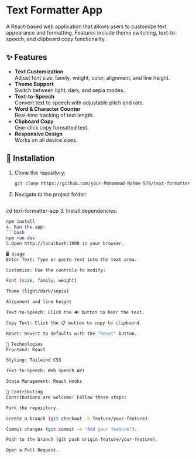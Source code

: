 # Text Formatter App
A React-based web application that allows users to customize text appearance and formatting. Features include theme switching, text-to-speech, and clipboard copy functionality.

## ✨ Features
- **Text Customization**  
  Adjust font size, family, weight, color, alignment, and line height.
- **Theme Support**  
  Switch between light, dark, and sepia modes.
- **Text-to-Speech**  
  Convert text to speech with adjustable pitch and rate.
- **Word & Character Counter**  
  Real-time tracking of text length.
- **Clipboard Copy**  
  One-click copy formatted text.
- **Responsive Design**  
  Works on all device sizes.

## 🚀 Installation
1. Clone the repository:
   ```bash
   git clone https://github.com/your-Mohammad-Rahme-576/text-formatter.git
2. Navigate to the project folder:
   ```bash
  cd text-formatter-app
3. Install dependencies:
   ```bash
   npm install
4. Run the app:
  ```bash
  npm run dev
5.Open http://localhost:3000 in your browser.

🖥️ Usage
Enter Text: Type or paste text into the text area.

Customize: Use the controls to modify:

Font (size, family, weight)

Theme (light/dark/sepia)

Alignment and line height

Text-to-Speech: Click the 🔊 button to hear the text.

Copy Text: Click the 📋 button to copy to clipboard.

Reset: Revert to defaults with the "Reset" button.

🔧 Technologies
Frontend: React

Styling: Tailwind CSS

Text-to-Speech: Web Speech API

State Management: React Hooks

🤝 Contributing
Contributions are welcome! Follow these steps:

Fork the repository.

Create a branch (git checkout -b feature/your-feature).

Commit changes (git commit -m "Add your feature").

Push to the branch (git push origin feature/your-feature).

Open a Pull Request.